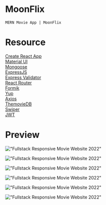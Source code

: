 # MoonFlix

    MERN Movie App | MoonFlix

# Resource

[Create React App](https://create-react-app.dev/)<br>
[Material UI](https://create-react-app.dev/)<br>
[Mongoose](https://mongoosejs.com/)<br>
[ExpressJS](https://expressjs.com/)<br>
[Express Validator](https://express-validator.github.io/docs/)<br>
[React Router](https://reactrouter.com/)<br>
[Formik](https://formik.org/)<br>
[Yup](https://github.com/jquense/yup/)<br>
[Axios](https://axios-http.com/)<br>
[ThemovieDB](https://www.themoviedb.org/)<br>
[Swiper](https://swiperjs.com/)<br>
[JWT](https://github.com/auth0/node-jsonwebtoken)<br>

# Preview

!["Fullstack Responsive Movie Website 2022"](https://user-images.githubusercontent.com/67447840/207322539-8fcd83e1-8424-4922-980c-91d20cdf761c.png "Fullstack Responsive Movie Website 2022")

!["Fullstack Responsive Movie Website 2022"](https://user-images.githubusercontent.com/67447840/207322676-cbf56b14-8e23-4622-bbd9-76e6cbe619a8.png "Fullstack Responsive Movie Website 2022")

!["Fullstack Responsive Movie Website 2022"](https://user-images.githubusercontent.com/67447840/207322838-09e075c4-7f47-4252-83e8-afdd633e1968.png "Fullstack Responsive Movie Website 2022")

!["Fullstack Responsive Movie Website 2022"](https://user-images.githubusercontent.com/67447840/207322933-1b5cf238-0ec7-4adf-89eb-6b4fb3dcb996.png "Fullstack Responsive Movie Website 2022")

!["Fullstack Responsive Movie Website 2022"](https://user-images.githubusercontent.com/67447840/207323098-dfa74553-78a8-4809-a7a7-cd569c3b3f6c.png "Fullstack Responsive Movie Website 2022")

!["Fullstack Responsive Movie Website 2022"](https://user-images.githubusercontent.com/67447840/207323021-0b5657d2-8913-4b81-8c1b-d4ceef065ee6.png "Fullstack Responsive Movie Website 2022")

